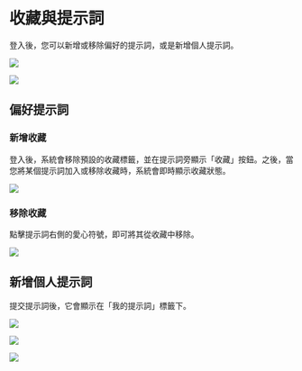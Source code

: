 # 收藏與提示詞

登入後，您可以新增或移除偏好的提示詞，或是新增個人提示詞。

![](https://img.newzone.top/2023-06-05-13-51-23.png?imageMogr2/format/webp/thumbnail/500x)

![](https://img.newzone.top/2023-06-05-13-53-20.png?imageMogr2/format/webp)

## 偏好提示詞

### 新增收藏

登入後，系統會移除預設的收藏標籤，並在提示詞旁顯示「收藏」按鈕。之後，當您將某個提示詞加入或移除收藏時，系統會即時顯示收藏狀態。

![](https://img.newzone.top/2023-06-05-13-56-01.png?imageMogr2/format/webp/thumbnail/500x)

### 移除收藏

點擊提示詞右側的愛心符號，即可將其從收藏中移除。

![](https://img.newzone.top/2023-06-05-13-57-27.png?imageMogr2/format/webp/thumbnail/500x)

## 新增個人提示詞

提交提示詞後，它會顯示在「我的提示詞」標籤下。

![](https://img.newzone.top/2023-06-05-13-58-16.png?imageMogr2/format/webp)

![](https://img.newzone.top/2023-06-05-14-06-09.png?imageMogr2/format/webp)

![](https://img.newzone.top/2023-06-05-14-08-52.png?imageMogr2/format/webp/thumbnail/500x)
